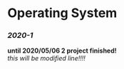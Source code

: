 # Operating System

### *2020-1*

**until 2020/05/06 2 project finished!**    
*this will be modified line!!!!*
